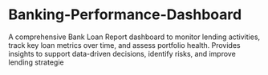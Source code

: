 # Banking-Performance-Dashboard
A comprehensive Bank Loan Report dashboard to monitor lending activities, track key loan metrics over time, and assess portfolio health. Provides insights to support data-driven decisions, identify risks, and improve lending strategie
